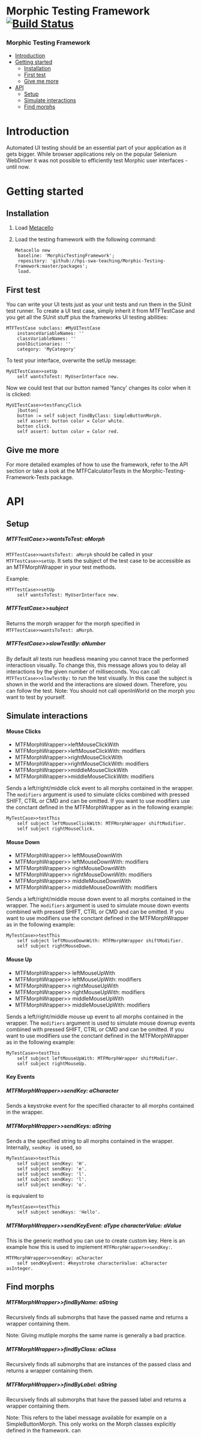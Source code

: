 # Morphic Testing Framework [![Build Status](https://travis-ci.org/hpi-swa-teaching/Morphic-Testing-Framework.svg?branch=master)](https://travis-ci.org/hpi-swa-teaching/Morphic-Testing-Framework)

### Morphic Testing Framework

- [Introduction](#Introduction)
- [Getting started](#Getting-started)
  - [Installation](##Installation)
  - [First test](###First-test)
  - [Give me more](##Give-me-more)
- [API](#API)
  - [Setup](#Setup)
  - [Simulate interactions](#Simulate-interactions)
  - [Find morphs](#Find-morphs)

# Introduction

Automated UI testing should be an essential part of your application as it gets bigger. While browser applications rely on the popular Selenium WebDriver it was not possible to efficiently test Morphic user interfaces - until now.

# Getting started

## Installation
1. Load [Metacello](https://github.com/dalehenrich/metacello-work)
2. Load the testing framework with the following command:

   ```Smalltalk
   Metacello new
   	baseline: 'MorphicTestingFramework';
   	repository: 'github://hpi-swa-teaching/Morphic-Testing-Framework:master/packages';
   	load.
   ```

## First test

You can write your UI tests just as your unit tests and run them in the SUnit test runner. To create a UI test case, simply inherit it from MTFTestCase and you get all the SUnit stuff plus the frameworks UI testing abilities:
```Smalltalk
MTFTestCase subclass: #MyUITestCase
    instanceVariableNames: ''
    classVariableNames: ''
    poolDictionaries: ''
    category: 'MyCategory'
```

To test your interface, overwrite the setUp message:

```Smalltalk
MyUITestCase>>setUp
    self wantsToTest: MyUserInterface new.
```

Now we could test that our button named 'fancy' changes its color when it is clicked:
```Smalltalk
MyUITestCase>>testFancyClick
    |button|
    button := self subject findByClass: SimpleButtonMorph.
    self assert: button color = Color white.
    button click.
    self assert: button color = Color red.
```

## Give me more
For more detailed examples of how to use the framework, refer to the API section or take a look at the MTFCalculatorTests in the Morphic-Testing-Framework-Tests package.

# API

## Setup
##### MTFTestCase>>wantsToTest: aMorph
`MTFTestCase>>wantsToTest: aMorph` should be called in your `MTFTestCase>>setUp`.
It sets the subject of the test case to be accessible as an MTFMorphWrapper in your test methods.

Example:
```Smalltalk
MTFTestCase>>setUp
    self wantsToTest: MyUserInterface new.
```

##### MTFTestCase>>subject
Returns the morph wrapper for the morph specified in `MTFTestCase>>wantsToTest: aMorph`.

##### MTFTestCase>>slowTestBy: aNumber
By default all tests run headless meaning you cannot trace the performed interactiosn visually. To change this, this message allows you to delay all interactions by the given number of milliseconds. You can call `MTFTestCase>>slowTestBy:` to run the test visually. In this case the subject is shown in the world and the interactions are slowed down. Therefore, you can follow the test. Note: You should not call openInWorld on the morph you want to test by yourself.

## Simulate interactions
#### Mouse Clicks
- MTFMorphWrapper>>leftMouseClickWith
- MTFMorphWrapper>>leftMouseClickWith: modifiers   
- MTFMorphWrapper>>rightMouseClickWith
- MTFMorphWrapper>>rightMouseClickWith: modifiers
- MTFMorphWrapper>>middleMouseClickWith
- MTFMorphWrapper>>middleMouseClickWith: modifiers

Sends a left/right/middle click event to all morphs contained in the wrapper. The `modifiers` argument is used to simulate clicks combined with pressed SHIFT, CTRL or CMD and can be omitted. If you want to use modifiers use the conctant defined in the MTFMorphWrapper as in the following example:
```
MyTestCase>>testThis
    self subject leftMouseClickWith: MTFMorphWrapper shiftModifier.
    self subject rightMouseClick.
```
#### Mouse Down

- MTFMorphWrapper>> leftMouseDownWith
- MTFMorphWrapper>> leftMouseDownWith: modifiers 
- MTFMorphWrapper>> rightMouseDownWith
- MTFMorphWrapper>> rightMouseDownWith: modifiers
- MTFMorphWrapper>> middleMouseDownWith
- MTFMorphWrapper>> middleMouseDownWith: modifiers  

Sends a left/right/middle mouse down event to all morphs contained in the wrapper. The `modifiers` argument is used to simulate mouse down events combined with pressed SHIFT, CTRL or CMD and can be omitted. If you want to use modifiers use the conctant defined in the MTFMorphWrapper as in the following example:
```Smalltalk
MyTestCase>>testThis
    self subject leftMouseDownWith: MTFMorphWrapper shiftModifier.
    self subject rightMouseDown.
```

#### Mouse Up
- MTFMorphWrapper>> leftMouseUpWith
- MTFMorphWrapper>> leftMouseUpWith: modifiers
- MTFMorphWrapper>> rightMouseUpWith    
- MTFMorphWrapper>> rightMouseUpWith: modifiers
- MTFMorphWrapper>> middleMouseUpWith
- MTFMorphWrapper>> middleMouseUpWith: modifiers

Sends a left/right/middle mouse up event to all morphs contained in the wrapper. The `modifiers` argument is used to simulate mouse downup events combined with pressed SHIFT, CTRL or CMD and can be omitted. If you want to use modifiers use the conctant defined in the MTFMorphWrapper as in the following example:
```Smalltalk
MyTestCase>>testThis
    self subject leftMouseUpWith: MTFMorphWrapper shiftModifier.
    self subject rightMouseUp.
```
#### Key Events
##### MTFMorphWrapper>>sendKey: aCharacter
Sends a keystroke event for the specified character to all morphs contained in the wrapper.

##### MTFMorphWrapper>>sendKeys: aString
Sends a the specified string to all morphs contained in the wrapper.
Internally, `sendKey ` is used, so
```Smalltalk
MyTestCase>>testThis
    self subject sendKey: 'H'.
    self subject sendKey: 'e'.
    self subject sendKey: 'l'.
    self subject sendKey: 'l'.
    self subject sendKey: 'o'.
```
is equivalent to 
```Smalltalk
MyTestCase>>testThis
    self subject sendKeys: 'Hello'.
```
##### MTFMorphWrapper>>sendKeyEvent: aType characterValue: aValue
This is the generic method you can use to create custom key. Here is an example how this is used to implement `MTFMorphWrapper>>sendKey:`. 
```Smalltalk
MTFMorphWrapper>>sendKey: aCharacter
    self sendKeyEvent: #keystroke characterValue: aCharacter asInteger.
```

## Find morphs

##### MTFMorphWrapper>>findByName: aString
Recursively finds all submorphs that have the passed name and returns a wrapper containing them.

Note: Giving mutliple morphs the same name is generally a bad practice.

##### MTFMorphWrapper>>findByClass: aClass
Recursively finds all submorphs that are instances of the passed class and returns a wrapper containing them.

##### MTFMorphWrapper>>findByLabel: aString
Recursively finds all submorphs that have the passed label and returns a wrapper containing them.

Note: This refers to the label message available for example on a SimpleButtonMorph. This only works on the Morph classes explicitly defined in the framework. can
